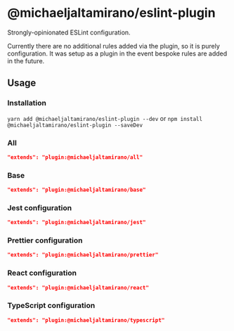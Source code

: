 # @michaeljaltamirano/eslint-plugin

Strongly-opinionated ESLint configuration.

Currently there are no additional rules added via the plugin, so it is purely configuration. It was setup as a plugin in the event bespoke rules are added in the future.

## Usage

### Installation

`yarn add @michaeljaltamirano/eslint-plugin --dev` or `npm install @michaeljaltamirano/eslint-plugin --saveDev`

### All

```json
"extends": "plugin:@michaeljaltamirano/all"
```

### Base

```json
"extends": "plugin:@michaeljaltamirano/base"
```

### Jest configuration

```json
"extends": "plugin:@michaeljaltamirano/jest"
```

### Prettier configuration

```json
"extends": "plugin:@michaeljaltamirano/prettier"
```

### React configuration

```json
"extends": "plugin:@michaeljaltamirano/react"
```

### TypeScript configuration

```json
"extends": "plugin:@michaeljaltamirano/typescript"
```
